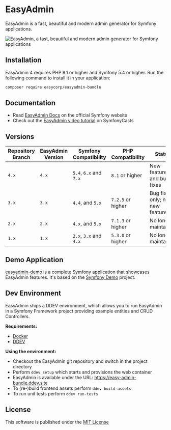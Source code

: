 EasyAdmin
=========

EasyAdmin is a fast, beautiful and modern admin generator for Symfony applications.

![EasyAdmin, a fast, beautiful and modern admin generator for Symfony applications](/doc/images/easyadmin-promo.jpg)

Installation
------------

EasyAdmin 4 requires PHP 8.1 or higher and Symfony 5.4 or higher. Run the
following command to install it in your application:

```bash
composer require easycorp/easyadmin-bundle
```

Documentation
-------------

  * Read [EasyAdmin Docs][1] on the official Symfony website
  * Check out the [EasyAdmin video tutorial][2] on SymfonyCasts

Versions
--------

| Repository Branch | EasyAdmin Version | Symfony Compatibility  | PHP Compatibility | Status               | Docs
| ----------------- | ----------------- | ---------------------- | ----------------- | -------------------- | ---
| `4.x`             | `4.x`             | `5.4`, `6.x` and `7.x` | `8.1` or higher | New features and bug fixes | [Read Docs](https://symfony.com/bundles/EasyAdminBundle/4.x/index.html)
| `3.x`             | `3.x`             | `4.4`, and `5.x`       | `7.2.5` or higher | Bug fixes only; no new features | [Read Docs](https://symfony.com/bundles/EasyAdminBundle/3.x/index.html)
| `2.x`             | `2.x`             | `4.x`, and `5.x`       | `7.1.3` or higher | No longer maintained | [Read Docs](https://symfony.com/bundles/EasyAdminBundle/2.x/index.html)
| `1.x`             | `1.x`             | `2.x`, `3.x` and `4.x` | `5.3.0` or higher | No longer maintained | -

Demo Application
----------------

[easyadmin-demo](https://github.com/EasyCorp/easyadmin-demo) is a complete
Symfony application that showcases EasyAdmin features. It's based on the
[Symfony Demo](https://github.com/symfony/demo) project.

Dev Environment
---------------

EasyAdmin ships a DDEV environment, which allows you to run EasyAdmin in a Symfony Framework project
providing example entities and CRUD Controllers. 

**Requirements:**

  * [Docker](https://www.docker.com/get-started/)
  * [DDEV](https://ddev.com/get-started/)

**Using the environment:**

  * Checkout the EasyAdmin git repository and switch in the project directory
  * Perform `ddev setup` which starts and provisions the web container
  * EasyAdmin is available under the URL: https://easy-admin-bundle.ddev.site
  * To (re-)build frontend assets perform `ddev build-assets`
  * To run unit tests perform `ddev run-tests`

License
-------

This software is published under the [MIT License](LICENSE.md)

[1]: https://symfony.com/doc/4.x/bundles/EasyAdminBundle/index.html
[2]: https://symfonycasts.com/screencast/easyadminbundle
